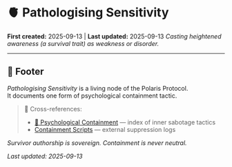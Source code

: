 # 🫀 Pathologising Sensitivity
**First created:** 2025-09-13 | **Last updated:** 2025-09-13
*Casting heightened awareness (a survival trait) as weakness or disorder.*

---

## 🏮 Footer  

*Pathologising Sensitivity* is a living node of the Polaris Protocol.  
It documents one form of psychological containment tactic.  

> 📡 Cross-references:  
> - [🧠 Psychological Containment](./README.md) — index of inner sabotage tactics  
> - [Containment Scripts](../../../Disruption_Kit/Containment_Scripts/) — external suppression logs  

*Survivor authorship is sovereign. Containment is never neutral.*  

_Last updated: 2025-09-13_
